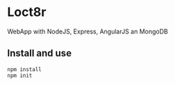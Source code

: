 # Loct8r
WebApp with NodeJS, Express, AngularJS an MongoDB
  
## Install and use

```
npm install
npm init

```

